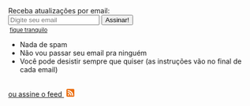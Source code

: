 <div>
  Receba atualizações por email: <br/>
  
  <form action="http://Notyet.us2.list-manage.com/subscribe/post?u=1add2b0d2d8fac83d25d4a1fe&amp;id=1df4229c10" method="post" id="mc-embedded-subscribe-form" name="mc-embedded-subscribe-form" target="_blank" novalidate style="margin:0">
    <input type="email" placeholder='Digite seu email' value="" name="EMAIL" id="mce-EMAIL" style='margin-bottom:0px'>
    <input type="submit" value="Assinar!" name="subscribe" id="mc-embedded-subscribe" class="btn btn-success">
    <br/>
    <span style='font-size:0.8em; margin-left:3px'>
      <a id='fique_tranquilo' style='cursor:pointer; text-decoration:underline'> fique tranquilo</a>
    </span>
    <script type="text/javascript" charset="utf-8">
      $(function(){
        $('#fique_tranquilo').click(function(e){
          $('#popup_fique_tranquilo').fadeIn();
          e.stopPropagation();
        });
        $('body').click(function(){
          $('#popup_fique_tranquilo').fadeOut();
        });
      })
    </script>
  </form>
  
  <div id="popup_fique_tranquilo">
    <ul>
      <li>Nada de spam</li>
      <li>Não vou passar seu email pra ninguém</li>
      <li>Você pode desistir sempre que quiser (as instruções vão no final de cada email)</li>
    </ul>
  </div>
  
  <br/>
  
  <a href="http://feeds.feedburner.com/simplesmusica">
    ou assine o feed
    <img src="/img/feed.png" style="width:16px; margin-left: 5px">
  </a>
</div>

